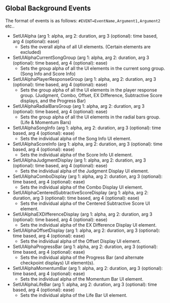 ## Global Background Events

The format of events is as follows: `#EVENT=EventName,Argument1,Argument2` etc..

- SetUIAlpha (arg 1: alpha, arg 2: duration, arg 3 (optional): time based, arg 4 (optional): ease)
  - Sets the overall alpha of all UI elements. (Certain elements are excluded)
- SetUIAlphaCurrentSongGroup (arg 1: alpha, arg 2: duration, arg 3 (optional): time based, arg 4 (optional): ease)
  - Sets the group alpha of all the UI elements in the current song group. (Song Info and Score Info)
- SetUIAlphaPlayerResponseGroup (arg 1: alpha, arg 2: duration, arg 3 (optional): time based, arg 4 (optional): ease)
  - Sets the group alpha of all the UI elements in the player response group. (Judgment, Combo, Offset, EX Difference, Subtractive Score displays, and the Progress Bar)
- SetUIAlphaRadialBarsGroup (arg 1: alpha, arg 2: duration, arg 3 (optional): time based, arg 4 (optional): ease)
  - Sets the group alpha of all the UI elements in the radial bars group. (Life & Momentum Bars)
- SetUIAlphaSongInfo (arg 1: alpha, arg 2: duration, arg 3 (optional): time based, arg 4 (optional): ease)
  - Sets the individual alpha of the Song Info UI element.
- SetUIAlphaScoreInfo (arg 1: alpha, arg 2: duration, arg 3 (optional): time based, arg 4 (optional): ease)
  - Sets the individual alpha of the Score Info UI element.
- SetUIAlphaJudgmentDisplay (arg 1: alpha, arg 2: duration, arg 3 (optional): time based, arg 4 (optional): ease)
  - Sets the individual alpha of the Judgment Display UI element.
- SetUIAlphaComboDisplay (arg 1: alpha, arg 2: duration, arg 3 (optional): time based, arg 4 (optional): ease)
  - Sets the individual alpha of the Combo Display UI element.
- SetUIAlphaCenteredSubtractiveScoreDisplay (arg 1: alpha, arg 2: duration, arg 3 (optional): time based, arg 4 (optional): ease)
  - Sets the individual alpha of the Centered Subtractive Score UI element.
- SetUIAlphaEXDifferenceDisplay (arg 1: alpha, arg 2: duration, arg 3 (optional): time based, arg 4 (optional): ease)
  - Sets the individual alpha of the EX Difference Display UI element.
- SetUIAlphaOffsetDisplay (arg 1: alpha, arg 2: duration, arg 3 (optional): time based, arg 4 (optional): ease)
  - Sets the individual alpha of the Offset Display UI element.
- SetUIAlphaProgressBar (arg 1: alpha, arg 2: duration, arg 3 (optional): time based, arg 4 (optional): ease)
  - Sets the individual alpha of the Progress Bar (and alternate checkpoint displays) UI element(s).
- SetUIAlphaMomentumBar (arg 1: alpha, arg 2: duration, arg 3 (optional): time based, arg 4 (optional): ease)
  - Sets the individual alpha of the Momentum Bar UI element.
- SetUIAlphaLifeBar (arg 1: alpha, arg 2: duration, arg 3 (optional): time based, arg 4 (optional): ease)
  - Sets the individual alpha of the Life Bar UI element.